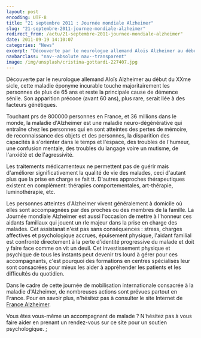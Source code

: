 ```yaml
---
layout: post
encoding: UTF-8
title: "21 septembre 2011 : Journée mondiale Alzheimer"
slug: "21-septembre-2011-journee-mondiale-alzheimer"
redirect_from: /actu/21-septembre-2011-journee-mondiale-alzheimer"
date: 2011-09-19 14:10:07
categories: "News"
excerpt: "Découverte par le neurologue allemand Aloïs Alzheimer au début du XXme sicle, cette maladie éponyme incurable touche majoritairement les personnes de plus de 65 ans et reste la principale cause de démence sénile. Son apparition précoce (avant 60 ans), plus rare, serait liée à des facteurs génétiques."
navbarclass: "nav--absolute nav--transparent"
image: /img/unsplash/cristina-gottardi-227407.jpg
---
```

Découverte par le neurologue allemand Aloïs Alzheimer au début du XXme sicle, cette maladie éponyme incurable touche majoritairement les personnes de plus de 65 ans et reste la principale cause de démence sénile. Son apparition précoce (avant 60 ans), plus rare, serait liée à des facteurs génétiques.
  
Touchant prs de 800000 personnes en France, et 36 millions dans le monde, la maladie d'Alzheimer est une maladie neuro-dégénérative qui entraîne chez les personnes qui en sont atteintes des pertes de mémoire, de reconnaissance des objets et des personnes, la disparition des capacités à s'orienter dans le temps et l'espace, des troubles de l'humeur, une confusion mentale, des troubles du langage voire un mutisme, de l'anxiété et de l'agressivité.   
  
Les traitements médicamenteux ne permettent pas de guérir mais d'améliorer significativement la qualité de vie des malades, ceci d'autant plus que la prise en charge se fait tt. D'autres approches thérapeutiques existent en complément: thérapies comportementales, art-thérapie, luminothérapie, etc.  
  
Les personnes atteintes d'Alzheimer vivent généralement à domicile où elles sont accompagnées par des proches ou des membres de la famille. La Journée mondiale Alzheimer est aussi l'occasion de mettre à l'honneur ces aidants familiaux qui jouent un rle majeur dans la prise en charge des malades. Cet assistanat n'est pas sans conséquences : stress, charges affectives et psychologique accrues, épuisement physique, l'aidant familial est confronté directement à la perte d'identité progressive du malade et doit y faire face comme on vit un deuil. Cet investissement physique et psychique de tous les instants peut devenir trs lourd à gérer pour ces accompagnants, c'est pourquoi des formations en centres spécialisés leur sont consacrées pour mieux les aider à appréhender les patients et les difficultés du quotidien.  
  
Dans le cadre de cette journée de mobilisation internationale consacrée à la maladie d'Alzheimer, de nombreuses actions sont prévues partout en France. Pour en savoir plus, n'hésitez pas à consulter le site Internet de [France Alzheimer](http://www.francealzheimer.org).  
  
Vous êtes vous-même un accompagnant de malade ? N'hésitez pas à vous faire aider en prenant un rendez-vous sur ce site pour un soutien psychologique.   ;